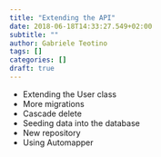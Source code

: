 ```yaml
---
title: "Extending the API"
date: 2018-06-18T14:33:27.549+02:00
subtitle: ""
author: Gabriele Teotino
tags: []
categories: []
draft: true
---
```


- Extending the User class
- More migrations
- Cascade delete
- Seeding data into the database
- New repository
- Using Automapper
